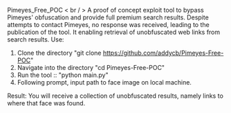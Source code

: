 Pimeyes_Free_POC < br / > 
A proof of concept exploit tool to bypass Pimeyes' obfuscation and provide full premium search results.
Despite attempts to contact Pimeyes, no response was received, leading to the publication of the tool.
It enabling retrieval of unobfuscated web links from search results.
Use:
1. Clone the directory "git clone https://github.com/addycb/Pimeyes-Free-POC"
2. Navigate into the directory "cd Pimeyes-Free-POC"
3. Run the tool :: "python main.py"
4. Following prompt, input path to face image on local machine. 

Result: You will receive a collection of unobfuscated results, namely links to where that face was found.
